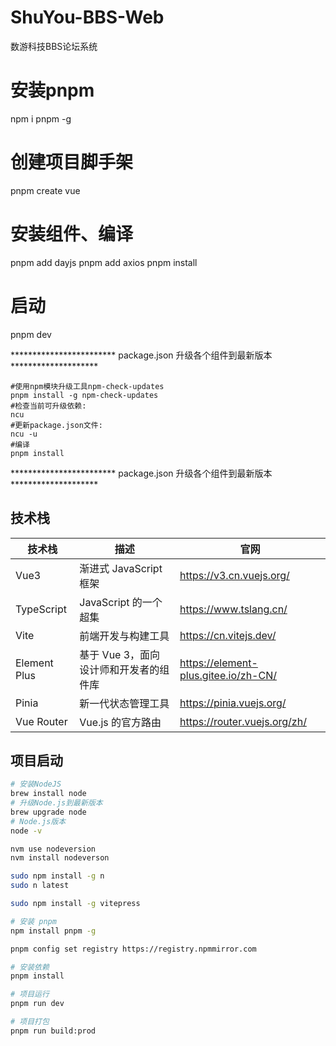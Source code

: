 # ShuYou-BBS-Web
数游科技BBS论坛系统


# 安装pnpm
npm i pnpm -g
# 创建项目脚手架
pnpm create vue

# 安装组件、编译
pnpm add dayjs
pnpm add axios
pnpm install

# 启动
pnpm dev

************************ package.json 升级各个组件到最新版本  ********************
```
#使用npm模块升级工具npm-check-updates
pnpm install -g npm-check-updates
#检查当前可升级依赖:
ncu
#更新package.json文件:
ncu -u
#编译
pnpm install
```
************************ package.json 升级各个组件到最新版本  ********************


## 技术栈

| 技术栈 | 描述 | 官网 |
| --- | --- | --- |
| Vue3 | 渐进式 JavaScript 框架 | https://v3.cn.vuejs.org/ |
| TypeScript | JavaScript 的一个超集 | https://www.tslang.cn/ |
| Vite | 前端开发与构建工具 | https://cn.vitejs.dev/ |
| Element Plus | 基于 Vue 3，面向设计师和开发者的组件库 | https://element-plus.gitee.io/zh-CN/ |
| Pinia | 新一代状态管理工具 | https://pinia.vuejs.org/ |
| Vue Router | Vue.js 的官方路由 | https://router.vuejs.org/zh/ |


## 项目启动

```bash
# 安装NodeJS
brew install node
# 升级Node.js到最新版本
brew upgrade node
# Node.js版本
node -v

nvm use nodeversion
nvm install nodeverson

sudo npm install -g n
sudo n latest

sudo npm install -g vitepress

# 安装 pnpm
npm install pnpm -g

pnpm config set registry https://registry.npmmirror.com

# 安装依赖
pnpm install

# 项目运行
pnpm run dev

# 项目打包
pnpm run build:prod

```
